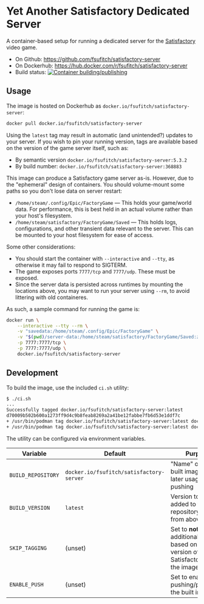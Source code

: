 # Yet Another Satisfactory Dedicated Server

A container-based setup for running a dedicated server for the [Satisfactory](https://www.satisfactorygame.com/) video game.

* On Github: https://github.com/fsufitch/satisfactory-server
* On Dockerhub: https://hub.docker.com/r/fsufitch/satisfactory-server
* Build status: [![Container building/publishing](https://github.com/fsufitch/satisfactory-server/actions/workflows/docker-image.yaml/badge.svg?branch=main)](https://github.com/fsufitch/satisfactory-server/actions/workflows/docker-image.yaml)

## Usage

The image is hosted on Dockerhub as `docker.io/fsufitch/satisfactory-server`:

```sh
docker pull docker.io/fsufitch/satisfactory-server
```

Using the `latest` tag may result in automatic (and unintended?) updates to your server. If you wish to pin your running version, tags are available based on the version of the game server itself, such as:

* By semantic version `docker.io/fsufitch/satisfactory-server:5.3.2`
* By build number: `docker.io/fsufitch/satisfactory-server:368883`

This image can produce a Satisfactory game server as-is. However, due to the "ephemeral" design of containers. You should volume-mount some paths so you don't lose data on server restart:

* `/home/steam/.config/Epic/FactoryGame` &mdash; This holds your game/world data. For performance, this is best held in an actual volume rather than your host's filesystem.
* `/home/steam/satisfactory/FactoryGame/Saved` &mdash; This holds logs, configurations, and other transient data relevant to the server. This can be mounted to your host filesystem for ease of access.

Some other considerations:

* You should start the container with `--interactive` and `--tty`, as otherwise it may fail to respond to SIGTERM.
* The game exposes ports `7777/tcp` and `7777/udp`. These must be exposed.
* Since the server data is persisted across runtimes by mounting the locations above, you may want to run your server using `--rm`, to avoid littering with old containeres.

As such, a sample command for running the game is:

```sh
docker run \
    --interactive --tty --rm \
    -v "savedata:/home/steam/.config/Epic/FactoryGame" \
    -v "$(pwd)/server-data:/home/steam/satisfactory/FactoryGame/Saved:z" \
    -p 7777:7777/tcp \
    -p 7777:7777/udp \
    docker.io/fsufitch/satisfactory-server
```

## Development

To build the image, use the included `ci.sh` utility:

```sh
$ ./ci.sh
...
Successfully tagged docker.io/fsufitch/satisfactory-server:latest
d70009b502b600a1273ff9d4c9b8feab8269a2a41be12fabbe7fb6d53e1ddf7c
+ /usr/bin/podman tag docker.io/fsufitch/satisfactory-server:latest docker.io/fsufitch/satisfactory-server:5.3.2
+ /usr/bin/podman tag docker.io/fsufitch/satisfactory-server:latest docker.io/fsufitch/satisfactory-server:368883
```

The utility can be configured via environment variables.

| Variable | Default | Purpose |
| --- | --- | --- |
| `BUILD_REPOSITORY` | `docker.io/fsufitch/satisfactory-server` | "Name" of the built image, for later usage or pushing |
| `BUILD_VERSION` | `latest` | Version to be added to the repository name from above |
| `SKIP_TAGGING` | (unset) | Set to **not** create additional tags based on the version of Satisfactory inside the image |
| `ENABLE_PUSH` | (unset) | Set to enable pushing/publishing the built image | 
